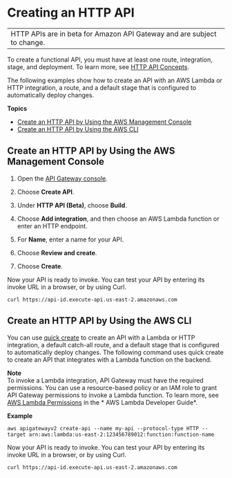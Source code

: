 # Creating an HTTP API<a name="http-api-examples"></a>


|  | 
| --- |
| HTTP APIs are in beta for Amazon API Gateway and are subject to change\. | 

To create a functional API, you must have at least one route, integration, stage, and deployment\. To learn more, see [HTTP API Concepts](http-api-concepts.md)\.

The following examples show how to create an API with an AWS Lambda or HTTP integration, a route, and a default stage that is configured to automatically deploy changes\.

**Topics**
+ [Create an HTTP API by Using the AWS Management Console](#apigateway-http-api-create.console)
+ [Create an HTTP API by Using the AWS CLI](#http-api-examples.cli.quick-create)

## Create an HTTP API by Using the AWS Management Console<a name="apigateway-http-api-create.console"></a>

1. Open the [API Gateway console](https://console.aws.amazon.com/apigateway)\.

1. Choose **Create API**\.

1. Under **HTTP API \(Beta\)**, choose **Build**\.

1. Choose **Add integration**, and then choose an AWS Lambda function or enter an HTTP endpoint\.

1. For **Name**, enter a name for your API\.

1. Choose **Review and create**\.

1. Choose **Create**\.

Now your API is ready to invoke\. You can test your API by entering its invoke URL in a browser, or by using Curl\.

```
curl https://api-id.execute-api.us-east-2.amazonaws.com
```

## Create an HTTP API by Using the AWS CLI<a name="http-api-examples.cli.quick-create"></a>

You can use [quick create](http-api-concepts.md#http-api-concepts.quick-create) to create an API with a Lambda or HTTP integration, a default catch\-all route, and a default stage that is configured to automatically deploy changes\. The following command uses quick create to create an API that integrates with a Lambda function on the backend\.

**Note**  
To invoke a Lambda integration, API Gateway must have the required permissions\. You can use a resource\-based policy or an IAM role to grant API Gateway permissions to invoke a Lambda function\. To learn more, see [AWS Lambda Permissions](https://docs.aws.amazon.com/lambda/latest/dg/lambda-permissions) in the * AWS Lambda Developer Guide*\.

**Example**  

```
aws apigatewayv2 create-api --name my-api --protocol-type HTTP --target arn:aws:lambda:us-east-2:123456789012:function:function-name
```

Now your API is ready to invoke\. You can test your API by entering its invoke URL in a browser, or by using Curl\.

```
curl https://api-id.execute-api.us-east-2.amazonaws.com
```